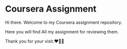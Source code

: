 # Coursera Assignment

Hi there.
Welcome to my Coursera assignment repository.

Here you will find All my assignment for reviewing them.

Thank you for your visit.❤👋🏼

